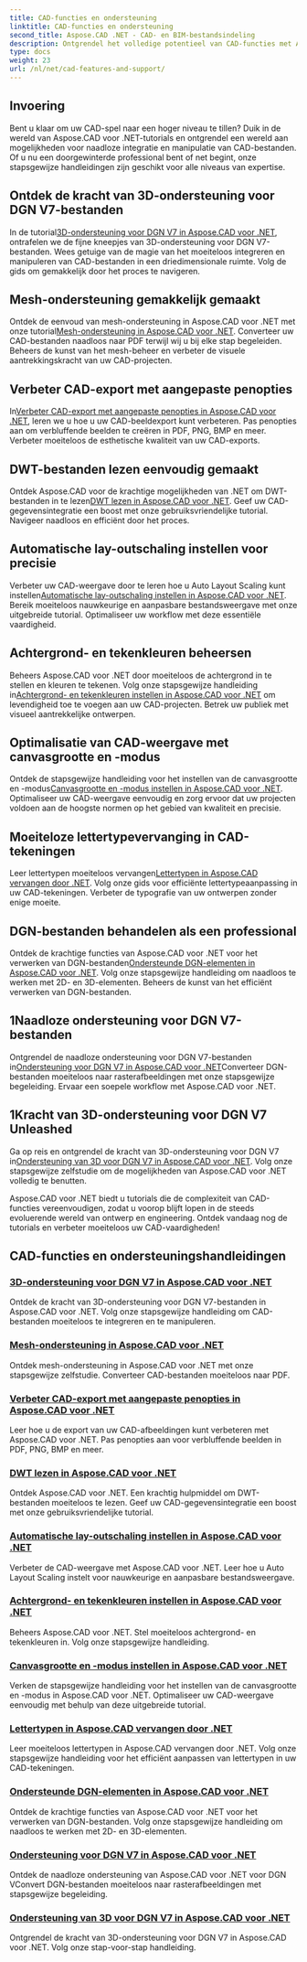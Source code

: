 ```yaml
---
title: CAD-functies en ondersteuning
linktitle: CAD-functies en ondersteuning
second_title: Aspose.CAD .NET - CAD- en BIM-bestandsindeling
description: Ontgrendel het volledige potentieel van CAD-functies met Aspose.CAD voor .NET-tutorials. Leer moeiteloos 3D-ondersteuning voor DGN V7, mesh-verwerking, penaanpassing en meer.
type: docs
weight: 23
url: /nl/net/cad-features-and-support/
---
```


## Invoering

Bent u klaar om uw CAD-spel naar een hoger niveau te tillen? Duik in de wereld van Aspose.CAD voor .NET-tutorials en ontgrendel een wereld aan mogelijkheden voor naadloze integratie en manipulatie van CAD-bestanden. Of u nu een doorgewinterde professional bent of net begint, onze stapsgewijze handleidingen zijn geschikt voor alle niveaus van expertise.

## Ontdek de kracht van 3D-ondersteuning voor DGN V7-bestanden

 In de tutorial[3D-ondersteuning voor DGN V7 in Aspose.CAD voor .NET](./3d-support-for-dgn-v7/), ontrafelen we de fijne kneepjes van 3D-ondersteuning voor DGN V7-bestanden. Wees getuige van de magie van het moeiteloos integreren en manipuleren van CAD-bestanden in een driedimensionale ruimte. Volg de gids om gemakkelijk door het proces te navigeren.

## Mesh-ondersteuning gemakkelijk gemaakt

 Ontdek de eenvoud van mesh-ondersteuning in Aspose.CAD voor .NET met onze tutorial[Mesh-ondersteuning in Aspose.CAD voor .NET](./mesh-support/). Converteer uw CAD-bestanden naadloos naar PDF terwijl wij u bij elke stap begeleiden. Beheers de kunst van het mesh-beheer en verbeter de visuele aantrekkingskracht van uw CAD-projecten.

## Verbeter CAD-export met aangepaste penopties

 In[Verbeter CAD-export met aangepaste penopties in Aspose.CAD voor .NET](./pen-support-in-export/), leren we u hoe u uw CAD-beeldexport kunt verbeteren. Pas penopties aan om verbluffende beelden te creëren in PDF, PNG, BMP en meer. Verbeter moeiteloos de esthetische kwaliteit van uw CAD-exports.

## DWT-bestanden lezen eenvoudig gemaakt

Ontdek Aspose.CAD voor de krachtige mogelijkheden van .NET om DWT-bestanden in te lezen[DWT lezen in Aspose.CAD voor .NET](./reading-dwt/). Geef uw CAD-gegevensintegratie een boost met onze gebruiksvriendelijke tutorial. Navigeer naadloos en efficiënt door het proces.

## Automatische lay-outschaling instellen voor precisie

 Verbeter uw CAD-weergave door te leren hoe u Auto Layout Scaling kunt instellen[Automatische lay-outschaling instellen in Aspose.CAD voor .NET](./setting-auto-layout-scaling/). Bereik moeiteloos nauwkeurige en aanpasbare bestandsweergave met onze uitgebreide tutorial. Optimaliseer uw workflow met deze essentiële vaardigheid.

## Achtergrond- en tekenkleuren beheersen

 Beheers Aspose.CAD voor .NET door moeiteloos de achtergrond in te stellen en kleuren te tekenen. Volg onze stapsgewijze handleiding in[Achtergrond- en tekenkleuren instellen in Aspose.CAD voor .NET](./setting-background-and-drawing-colors/) om levendigheid toe te voegen aan uw CAD-projecten. Betrek uw publiek met visueel aantrekkelijke ontwerpen.

## Optimalisatie van CAD-weergave met canvasgrootte en -modus

Ontdek de stapsgewijze handleiding voor het instellen van de canvasgrootte en -modus[Canvasgrootte en -modus instellen in Aspose.CAD voor .NET](./setting-canvas-size-and-mode/). Optimaliseer uw CAD-weergave eenvoudig en zorg ervoor dat uw projecten voldoen aan de hoogste normen op het gebied van kwaliteit en precisie.

## Moeiteloze lettertypevervanging in CAD-tekeningen

 Leer lettertypen moeiteloos vervangen[Lettertypen in Aspose.CAD vervangen door .NET](./substituting-fonts/). Volg onze gids voor efficiënte lettertypeaanpassing in uw CAD-tekeningen. Verbeter de typografie van uw ontwerpen zonder enige moeite.

## DGN-bestanden behandelen als een professional

 Ontdek de krachtige functies van Aspose.CAD voor .NET voor het verwerken van DGN-bestanden[Ondersteunde DGN-elementen in Aspose.CAD voor .NET](./supported-dgn-elements/). Volg onze stapsgewijze handleiding om naadloos te werken met 2D- en 3D-elementen. Beheers de kunst van het efficiënt verwerken van DGN-bestanden.

## 1Naadloze ondersteuning voor DGN V7-bestanden

 Ontgrendel de naadloze ondersteuning voor DGN V7-bestanden in[Ondersteuning voor DGN V7 in Aspose.CAD voor .NET](./support-for-dgn-v7/)Converteer DGN-bestanden moeiteloos naar rasterafbeeldingen met onze stapsgewijze begeleiding. Ervaar een soepele workflow met Aspose.CAD voor .NET.

## 1Kracht van 3D-ondersteuning voor DGN V7 Unleashed

 Ga op reis en ontgrendel de kracht van 3D-ondersteuning voor DGN V7 in[Ondersteuning van 3D voor DGN V7 in Aspose.CAD voor .NET](./support-of-3d-for-dgn-v7/). Volg onze stapsgewijze zelfstudie om de mogelijkheden van Aspose.CAD voor .NET volledig te benutten.

Aspose.CAD voor .NET biedt u tutorials die de complexiteit van CAD-functies vereenvoudigen, zodat u voorop blijft lopen in de steeds evoluerende wereld van ontwerp en engineering. Ontdek vandaag nog de tutorials en verbeter moeiteloos uw CAD-vaardigheden!
## CAD-functies en ondersteuningshandleidingen
### [3D-ondersteuning voor DGN V7 in Aspose.CAD voor .NET](./3d-support-for-dgn-v7/)
Ontdek de kracht van 3D-ondersteuning voor DGN V7-bestanden in Aspose.CAD voor .NET. Volg onze stapsgewijze handleiding om CAD-bestanden moeiteloos te integreren en te manipuleren.
### [Mesh-ondersteuning in Aspose.CAD voor .NET](./mesh-support/)
Ontdek mesh-ondersteuning in Aspose.CAD voor .NET met onze stapsgewijze zelfstudie. Converteer CAD-bestanden moeiteloos naar PDF.
### [Verbeter CAD-export met aangepaste penopties in Aspose.CAD voor .NET](./pen-support-in-export/)
Leer hoe u de export van uw CAD-afbeeldingen kunt verbeteren met Aspose.CAD voor .NET. Pas penopties aan voor verbluffende beelden in PDF, PNG, BMP en meer.
### [DWT lezen in Aspose.CAD voor .NET](./reading-dwt/)
Ontdek Aspose.CAD voor .NET. Een krachtig hulpmiddel om DWT-bestanden moeiteloos te lezen. Geef uw CAD-gegevensintegratie een boost met onze gebruiksvriendelijke tutorial.
### [Automatische lay-outschaling instellen in Aspose.CAD voor .NET](./setting-auto-layout-scaling/)
Verbeter de CAD-weergave met Aspose.CAD voor .NET. Leer hoe u Auto Layout Scaling instelt voor nauwkeurige en aanpasbare bestandsweergave.
### [Achtergrond- en tekenkleuren instellen in Aspose.CAD voor .NET](./setting-background-and-drawing-colors/)
Beheers Aspose.CAD voor .NET. Stel moeiteloos achtergrond- en tekenkleuren in. Volg onze stapsgewijze handleiding.
### [Canvasgrootte en -modus instellen in Aspose.CAD voor .NET](./setting-canvas-size-and-mode/)
Verken de stapsgewijze handleiding voor het instellen van de canvasgrootte en -modus in Aspose.CAD voor .NET. Optimaliseer uw CAD-weergave eenvoudig met behulp van deze uitgebreide tutorial.
### [Lettertypen in Aspose.CAD vervangen door .NET](./substituting-fonts/)
Leer moeiteloos lettertypen in Aspose.CAD vervangen door .NET. Volg onze stapsgewijze handleiding voor het efficiënt aanpassen van lettertypen in uw CAD-tekeningen.
### [Ondersteunde DGN-elementen in Aspose.CAD voor .NET](./supported-dgn-elements/)
Ontdek de krachtige functies van Aspose.CAD voor .NET voor het verwerken van DGN-bestanden. Volg onze stapsgewijze handleiding om naadloos te werken met 2D- en 3D-elementen.
### [Ondersteuning voor DGN V7 in Aspose.CAD voor .NET](./support-for-dgn-v7/)
Ontdek de naadloze ondersteuning van Aspose.CAD voor .NET voor DGN VConvert DGN-bestanden moeiteloos naar rasterafbeeldingen met stapsgewijze begeleiding.
### [Ondersteuning van 3D voor DGN V7 in Aspose.CAD voor .NET](./support-of-3d-for-dgn-v7/)
Ontgrendel de kracht van 3D-ondersteuning voor DGN V7 in Aspose.CAD voor .NET. Volg onze stap-voor-stap handleiding.